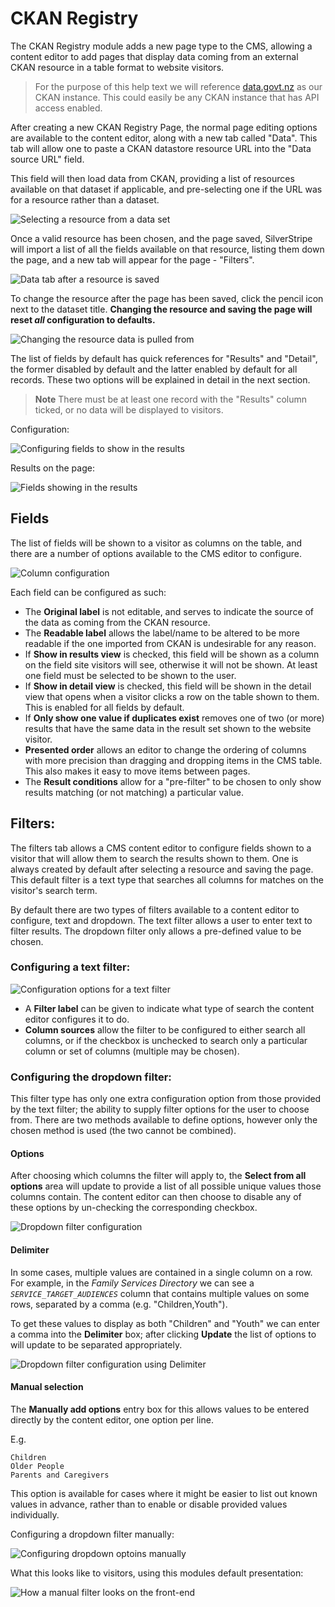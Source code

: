 # CKAN Registry

The CKAN Registry module adds a new page type to the CMS, allowing a content editor to add pages that display data coming from an external CKAN resource in a table format to website visitors.

> For the purpose of this help text we will reference [data.govt.nz](https://catalogue.data.govt.nz) as our CKAN instance. This could easily be any CKAN instance that has API access enabled.

After creating a new CKAN Registry Page, the normal page editing options are available to the content editor, along with a new tab called "Data". This tab will allow one to paste a CKAN datastore resource URL into the "Data source URL" field.

This field will then load data from CKAN, providing a list of resources available on that dataset if applicable, and pre-selecting one if the URL was for a resource rather than a dataset.

![Selecting a resource from a data set](_images/resourceSelection.png)

Once a valid resource has been chosen, and the page saved, SilverStripe will import a list of all the fields available on that resource, listing them down the page, and a new tab will appear for the page - "Filters".

![Data tab after a resource is saved](_images/populatedColumns.png)

To change the resource after the page has been saved, click the pencil icon next to the dataset title. **Changing the resource and saving the page will reset _all_ configuration to defaults.**

![Changing the resource data is pulled from](_images/changeResource.png)

The list of fields by default has quick references for "Results" and "Detail", the former disabled by default and the latter enabled by default for all records. These two options will be explained in detail in the next section.

> **Note** There must be at least one record with the "Results" column ticked, or no data will be displayed to visitors.

Configuration:

![Configuring fields to show in the results](_images/inResultsEnabled.png)

Results on the page:

![Fields showing in the results](_images/inResultsEnabled-frontend.png)

## Fields

The list of fields will be shown to a visitor as columns on the table, and there are a number of options available to the CMS editor to configure.

![Column configuration](_images/configureColumn.png)

Each field can be configured as such:

* The **Original label** is not editable, and serves to indicate the source of the data as coming from the CKAN resource.
* The **Readable label** allows the label/name to be altered to be more readable if the one imported from CKAN is undesirable for any reason.
* If **Show in results view** is checked, this field will be shown as a column on the field site visitors will see, otherwise it will not be shown. At least one field must be selected to be shown to the user.
* If **Show in detail view** is checked, this field will be shown in the detail view that opens when a visitor clicks a row on the table shown to them. This is enabled for all fields by default.
* If **Only show one value if duplicates exist** removes one of two (or more) results that have the same data in the result set shown to the website visitor.
* **Presented order** allows an editor to change the ordering of columns with more precision than dragging and dropping items in the CMS table. This also makes it easy to move items between pages.
* The **Result conditions** allow for a "pre-filter" to be chosen to only show results matching (or not matching) a particular value.

## Filters:
The filters tab allows a CMS content editor to configure fields shown to a visitor that will allow them to search the results shown to them. One is always created by default after selecting a resource and saving the page. This default filter is a text type that searches all columns for matches on the visitor's search term.

By default there are two types of filters available to a content editor to configure, text and dropdown. The text filter allows a user to enter text to filter results. The dropdown filter only allows a pre-defined value to be chosen.

### Configuring a text filter:

![Configuration options for a text filter](_images/textFilterConfig.png)

* A **Filter label** can be given to indicate what type of search the content editor configures it to do.
* **Column sources** allow the filter to be configured to either search all columns, or if the checkbox is unchecked to search only a particular column or set of columns (multiple may be chosen).

### Configuring the dropdown filter:

This filter type has only one extra configuration option from those provided by the text filter; the ability to supply filter options for the user to choose from. There are two methods available to define options, however only the chosen method is used (the two cannot be combined).

#### Options

After choosing which columns the filter will apply to, the **Select from all options** area will update to provide a list of all possible unique values those columns contain. The content editor can then choose to disable any of these options by un-checking the corresponding checkbox.

![Dropdown filter configuration](_images/dropdownFilterConfig.png)

#### Delimiter

In some cases, multiple values are contained in a single column on a row. For example, in the _Family Services Directory_ we can see a _`SERVICE_TARGET_AUDIENCES`_ column that contains multiple values on some rows, separated by a comma (e.g. "Children,Youth").

To get these values to display as both "Children" and "Youth" we can enter a comma into the **Delimiter** box; after clicking **Update** the list of options to will update to be separated appropriately.

![Dropdown filter configuration using Delimiter](_images/delimiterUse.png)

#### Manual selection

The **Manually add options** entry box for this allows values to be entered directly by the content editor, one option per line.

E.g.

    Children
    Older People
    Parents and Caregivers

This option is available for cases where it might be easier to list out known values in advance, rather than to enable or disable provided values individually.

Configuring a dropdown filter manually:

![Configuring dropdown optoins manually](_images/manualDropdown.png)

What this looks like to visitors, using this modules default presentation:

![How a manual filter looks on the front-end](_images/manualDropdown-frontend.png)
